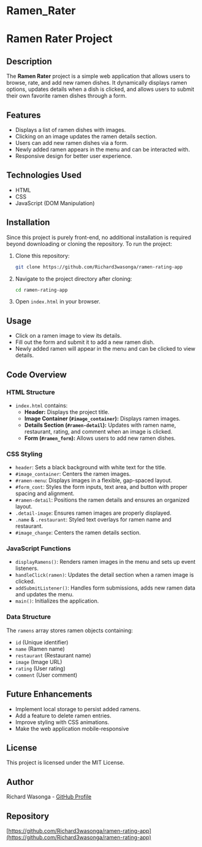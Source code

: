# Ramen_Rater
# Ramen Rater Project

## Description
The **Ramen Rater** project is a simple web application that allows users to browse, rate, and add new ramen dishes. It dynamically displays ramen options, updates details when a dish is clicked, and allows users to submit their own favorite ramen dishes through a form.

## Features
- Displays a list of ramen dishes with images.
- Clicking on an image updates the ramen details section.
- Users can add new ramen dishes via a form.
- Newly added ramen appears in the menu and can be interacted with.
- Responsive design for better user experience.

## Technologies Used
- HTML
- CSS
- JavaScript (DOM Manipulation)

## Installation
Since this project is purely front-end, no additional installation is required beyond downloading or cloning the repository. To run the project:

1. Clone this repository:
   ```sh
   git clone https://github.com/Richard3wasonga/ramen-rating-app
   ```
2. Navigate to the project directory after cloning:
   ```sh
   cd ramen-rating-app
   ```
3. Open `index.html` in your browser.

## Usage
- Click on a ramen image to view its details.
- Fill out the form and submit it to add a new ramen dish.
- Newly added ramen will appear in the menu and can be clicked to view details.

## Code Overview
### HTML Structure
- `index.html` contains:
  - **Header:** Displays the project title.
  - **Image Container (`#image_container`):** Displays ramen images.
  - **Details Section (`#ramen-detail`):** Updates with ramen name, restaurant, rating, and comment when an image is clicked.
  - **Form (`#ramen_form`):** Allows users to add new ramen dishes.

### CSS Styling
- `header`: Sets a black background with white text for the title.
- `#image_container`: Centers the ramen images.
- `#ramen-menu`: Displays images in a flexible, gap-spaced layout.
- `#form_cont`: Styles the form inputs, text area, and button with proper spacing and alignment.
- `#ramen-detail`: Positions the ramen details and ensures an organized layout.
- `.detail-image`: Ensures ramen images are properly displayed.
- `.name` & `.restaurant`: Styled text overlays for ramen name and restaurant.
- `#image_change`: Centers the ramen details section.

### JavaScript Functions
- `displayRamens()`: Renders ramen images in the menu and sets up event listeners.
- `handleClick(ramen)`: Updates the detail section when a ramen image is clicked.
- `addSubmitListener()`: Handles form submissions, adds new ramen data and updates the menu.
- `main()`: Initializes the application.

### Data Structure
The `ramens` array stores ramen objects containing:
- `id` (Unique identifier)
- `name` (Ramen name)
- `restaurant` (Restaurant name)
- `image` (Image URL)
- `rating` (User rating)
- `comment` (User comment)

## Future Enhancements
- Implement local storage to persist added ramens.
- Add a feature to delete ramen entries.
- Improve styling with CSS animations.
- Make the web application mobile-responsive

## License
This project is licensed under the MIT License.

## Author
Richard Wasonga - [GitHub Profile](https://github.com/Richard3wasonga)

## Repository
[https://github.com/Richard3wasonga/ramen-rating-app](https://github.com/Richard3wasonga/ramen-rating-app)

